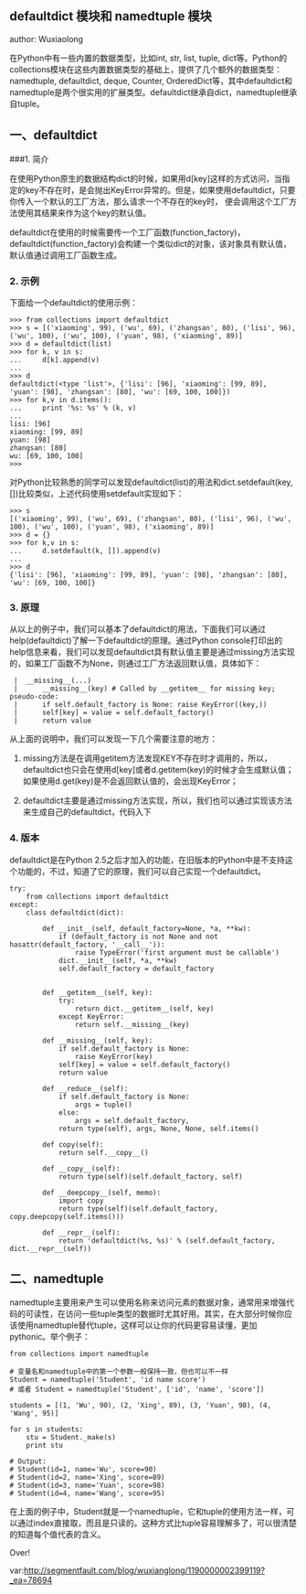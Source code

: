 ## defaultdict 模块和 namedtuple 模块

author: Wuxiaolong

在Python中有一些内置的数据类型，比如int, str, list, tuple, dict等。Python的collections模块在这些内置数据类型的基础上，提供了几个额外的数据类型：namedtuple, defaultdict, deque, Counter, OrderedDict等，其中defaultdict和namedtuple是两个很实用的扩展类型。defaultdict继承自dict，namedtuple继承自tuple。

## 一、defaultdict

###1. 简介

在使用Python原生的数据结构dict的时候，如果用d[key]这样的方式访问，当指定的key不存在时，是会抛出KeyError异常的。但是，如果使用defaultdict，只要你传入一个默认的工厂方法，那么请求一个不存在的key时， 便会调用这个工厂方法使用其结果来作为这个key的默认值。

defaultdict在使用的时候需要传一个工厂函数(function_factory)，defaultdict(function_factory)会构建一个类似dict的对象，该对象具有默认值，默认值通过调用工厂函数生成。

### 2. 示例

下面给一个defaultdict的使用示例：

    >>> from collections import defaultdict
    >>> s = [('xiaoming', 99), ('wu', 69), ('zhangsan', 80), ('lisi', 96), ('wu', 100), ('wu', 100), ('yuan', 98), ('xiaoming', 89)]
    >>> d = defaultdict(list)
    >>> for k, v in s:
    ...     d[k].append(v)
    ...
    >>> d
    defaultdict(<type 'list'>, {'lisi': [96], 'xiaoming': [99, 89], 'yuan': [98], 'zhangsan': [80], 'wu': [69, 100, 100]})
    >>> for k,v in d.items():
    ...     print '%s: %s' % (k, v)
    ...
    lisi: [96]
    xiaoming: [99, 89]
    yuan: [98]
    zhangsan: [80]
    wu: [69, 100, 100]
    >>>

对Python比较熟悉的同学可以发现defaultdict(list)的用法和dict.setdefault(key, [])比较类似，上述代码使用setdefault实现如下：

    >>> s
    [('xiaoming', 99), ('wu', 69), ('zhangsan', 80), ('lisi', 96), ('wu', 100), ('wu', 100), ('yuan', 98), ('xiaoming', 89)]
    >>> d = {}
    >>> for k,v in s:
    ...     d.setdefault(k, []).append(v)
    ...
    >>> d
    {'lisi': [96], 'xiaoming': [99, 89], 'yuan': [98], 'zhangsan': [80], 'wu': [69, 100, 100]}

### 3. 原理

从以上的例子中，我们可以基本了defaultdict的用法，下面我们可以通过help(defaultdict)了解一下defaultdict的原理。通过Python console打印出的help信息来看，我们可以发现defaultdict具有默认值主要是通过missing方法实现的，如果工厂函数不为None，则通过工厂方法返回默认值，具体如下：

     |  __missing__(...)
     |      __missing__(key) # Called by __getitem__ for missing key; pseudo-code:
     |      if self.default_factory is None: raise KeyError((key,))
     |      self[key] = value = self.default_factory()
     |      return value

从上面的说明中，我们可以发现一下几个需要注意的地方：

1. missing方法是在调用getitem方法发现KEY不存在时才调用的，所以，defaultdict也只会在使用d[key]或者d.getitem(key)的时候才会生成默认值；如果使用d.get(key)是不会返回默认值的，会出现KeyError；

2. defaultdict主要是通过missing方法实现，所以，我们也可以通过实现该方法来生成自己的defaultdict，代码入下

### 4. 版本

defaultdict是在Python 2.5之后才加入的功能，在旧版本的Python中是不支持这个功能的，不过，知道了它的原理，我们可以自己实现一个defaultdict。

    try:
        from collections import defaultdict
    except:
        class defaultdict(dict):

            def __init__(self, default_factory=None, *a, **kw):
                if (default_factory is not None and not hasattr(default_factory, '__call__')):
                    raise TypeError('first argument must be callable')
                dict.__init__(self, *a, **kw)
                self.default_factory = default_factory


            def __getitem__(self, key):
                try:
                    return dict.__getitem__(self, key)
                except KeyError:
                    return self.__missing__(key)

            def __missing__(self, key):
                if self.default_factory is None:
                    raise KeyError(key)
                self[key] = value = self.default_factory()
                return value

            def __reduce__(self):
                if self.default_factory is None:
                    args = tuple()
                else:
                    args = self.default_factory,
                return type(self), args, None, None, self.items()

            def copy(self):
                return self.__copy__()

            def __copy__(self):
                return type(self)(self.default_factory, self)

            def __deepcopy__(self, memo):
                import copy
                return type(self)(self.default_factory, copy.deepcopy(self.items()))

            def __repr__(self):
                return 'defaultdict(%s, %s)' % (self.default_factory, dict.__repr__(self))

## 二、namedtuple

namedtuple主要用来产生可以使用名称来访问元素的数据对象，通常用来增强代码的可读性，在访问一些tuple类型的数据时尤其好用。其实，在大部分时候你应该使用namedtuple替代tuple，这样可以让你的代码更容易读懂，更加pythonic。举个例子：

    from collections import namedtuple

    # 变量名和namedtuple中的第一个参数一般保持一致，但也可以不一样
    Student = namedtuple('Student', 'id name score')
    # 或者 Student = namedtuple('Student', ['id', 'name', 'score'])

    students = [(1, 'Wu', 90), (2, 'Xing', 89), (3, 'Yuan', 98), (4, 'Wang', 95)]

    for s in students:
        stu = Student._make(s)
        print stu

    # Output:
    # Student(id=1, name='Wu', score=90)
    # Student(id=2, name='Xing', score=89)
    # Student(id=3, name='Yuan', score=98)
    # Student(id=4, name='Wang', score=95)

在上面的例子中，Student就是一个namedtuple，它和tuple的使用方法一样，可以通过index直接取，而且是只读的。这种方式比tuple容易理解多了，可以很清楚的知道每个值代表的含义。

Over!

var:http://segmentfault.com/blog/wuxianglong/1190000002399119?_ea=78694
